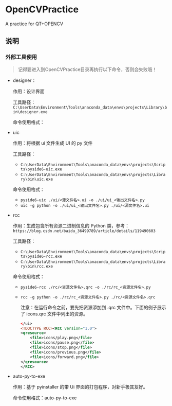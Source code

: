 # OpenCVPractice

A practice for QT+OPENCV

## 说明

### 外部工具使用

> 记得要进入到OpenCVPractice目录再执行以下命令，否则会失败哦！

- designer：

  作用：设计界面

  工具路径：`C:\UserData\Environment\Tools\anaconda_data\envs\projects\Library\bin\designer.exe`

  命令使用格式：

- uic

  作用：将根据 ui 文件生成 UI 的 py 文件

  工具路径：

  - `C:\UserData\Environment\Tools\anaconda_data\envs\projects\Scripts\pyside6-uic.exe`
  - `C:\UserData\Environment\Tools\anaconda_data\envs\projects\Library\bin\uic.exe`

  命令使用格式：

  - `pyside6-uic ./ui/<源文件名>.ui -o ./ui/ui_<输出文件名>.py`
  - `uic -g python -o ./ui/ui_<输出文件名>.py ./ui/<源文件名>.ui`

- rcc

  作用：生成包含所有资源二进制信息的 Python 类，参考：`https://blog.csdn.net/baidu_36499789/article/details/119490603`

  工具路径：

  - `C:\UserData\Environment\Tools\anaconda_data\envs\projects\Scripts\pyside6-rcc.exe`
  - `C:\UserData\Environment\Tools\anaconda_data\envs\projects\Library\bin\rcc.exe`

  命令使用格式：

  - `pyside6-rcc ./rc/<资源文件名>.qrc -o ./rc/rc_<资源文件名>.py`
  - `rcc -g python -o ./rc/rc_<资源文件名>.py ./rc/<资源文件名>.qrc`

    注意：在运行命令之前，要先把资源添加到 .qrc 文件中。下面的例子展示了 icons.qrc 文件中列出的资源。

    ```qrc
    </ui>
    <!DOCTYPE RCC><RCC version="1.0">
    <qresource>
        <file>icons/play.png</file>
        <file>icons/pause.png</file>
        <file>icons/stop.png</file>
        <file>icons/previous.png</file>
        <file>icons/forward.png</file>
    </qresource>
    </RCC>
    ```

- auto-py-to-exe

  作用：基于 pyinstaller 的带 Ui 界面的打包程序，对新手极其友好。

  命令使用格式：auto-py-to-exe
